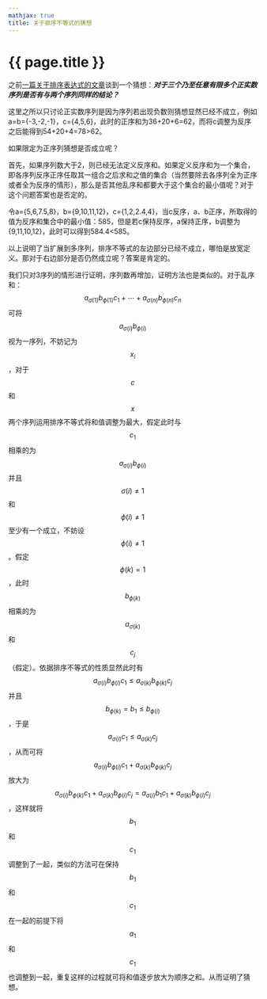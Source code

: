 ```yaml
---
mathjax: true
title: 关于排序不等式的猜想
---
```


{{ page.title }}
===============

之前[一篇关于排序表达式的文章](/2012/08/01/rearrangement-inequality.html)谈到一个猜想：<strong><em>对于三个乃至任意有限多个正实数序列是否有与两个序列同样的结论？</em></strong>

这里之所以只讨论正实数序列是因为序列若出现负数则猜想显然已经不成立，例如a=b={-3,-2,-1}，c={4,5,6}，此时的正序和为36+20+6=62，而将c调整为反序之后能得到54+20+4=78&gt;62。

如果限定为正序列猜想是否成立呢？

首先，如果序列数大于2，则已经无法定义反序和。如果定义反序和为一个集合，即各序列反序正序任取其一组合之后求和之值的集合（当然要除去各序列全为正序或者全为反序的情形），那么是否其他乱序和都要大于这个集合的最小值呢？对于这个问题答案也是否定的。

令a={5,6,7.5,8}，b={9,10,11,12}，c={1,2,2.4,4}，当c反序，a、b正序，所取得的值为反序和集合中的最小值：585，但是若c保持反序，a保持正序，b调整为{9,11,10,12}，此时可以得到584.4&lt;585。

以上说明了当扩展到多序列，排序不等式的左边部分已经不成立，哪怕是放宽定义。那对于右边部分是否仍然成立呢？答案是肯定的。

我们只对3序列的情形进行证明，序列数再增加，证明方法也是类似的。对于乱序和：
$$ a_{\sigma(1)}b_{\phi(1)}c_1+\cdots+a_{\sigma(n)}b_{\phi(n)}c_n $$
可将$$ a_{\sigma(i)}b_{\phi(i)} $$视为一序列，不妨记为$$ x_i $$，对于$$c$$和$$x$$两个序列运用排序不等式将和值调整为最大，假定此时与$$ c_1 $$相乘的为$$ a_{\sigma(i)}b_{\phi(i)} $$并且$$ \sigma(i)\not=1 $$ 和 $$ \phi(i)\not=1 $$至少有一个成立，不妨设$$ \phi(i)\not=1 $$。假定$$ \phi(k)=1 $$，此时$$ b_{\phi(k)} $$相乘的为$$ a_{\sigma(k)} $$和$$ c_j $$（假定）。依据排序不等式的性质显然此时有$$ a_{\sigma(i)}b_{\phi(i)}c_1 \leq  a_{\sigma(k)}b_{\phi(k)}c_j $$并且$$ b_{\phi(k)} = b_1 \leq b_{\phi(i)} $$，于是$$ a_{\sigma(i)}c_1 \leq  a_{\sigma(k)}c_j $$，从而可将$$ a_{\sigma(i)}b_{\phi(i)}c_1 +  a_{\sigma(k)}b_{\phi(k)}c_j $$放大为$$ a_{\sigma(i)}b_{\phi(k)}c_1 +  a_{\sigma(k)}b_{\phi(i)}c_j = a_{\sigma(i)}b_1c_1 +  a_{\sigma(k)}b_{\phi(i)}c_j $$，这样就将$$b_1$$和$$c_1$$调整到了一起，类似的方法可在保持$$b_1$$和$$c_1$$在一起的前提下将$$a_1$$和$$c_1$$也调整到一起，重复这样的过程就可将和值逐步放大为顺序之和。从而证明了猜想。



